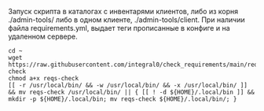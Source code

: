 Запуск скрипта в каталогах с инвентарями клиентов, либо из корня ./admin-tools/ либо в одном клиенте, ./admin-tools/client. При наличии файла requirements.yml, выдает теги прописанные в конфиге и на удаленном сервере.

```
cd ~
wget https://raw.githubusercontent.com/integral0/check_requirements/main/reqs-check
chmod a+x reqs-check
[[ -r /usr/local/bin/ && -w /usr/local/bin/ && -x /usr/local/bin/ ]] && mv reqs-check /usr/local/bin/ || { [[ ! -d ${HOME}/.local/bin ]] && mkdir -p ${HOME}/.local/bin; mv reqs-check ${HOME}/.local/bin/; }
